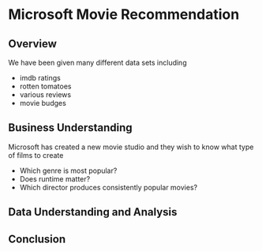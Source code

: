 # Microsoft Movie Recommendation
## Overview
We have been given many different data sets including
* imdb ratings
* rotten tomatoes
* various reviews
* movie budges
## Business Understanding
Microsoft has created a new movie studio and they wish to know what type of films to create
* Which genre is most popular?
* Does runtime matter?
* Which director produces consistently popular movies?
## Data Understanding and Analysis

## Conclusion
